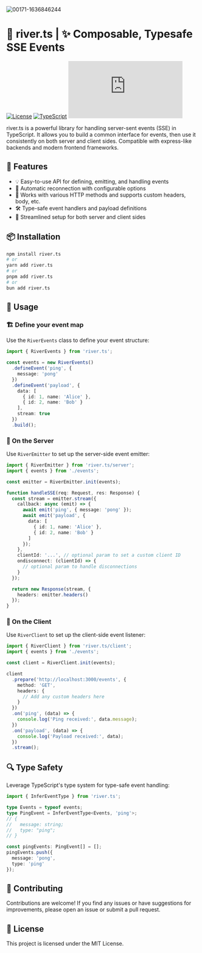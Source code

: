 ![00171-1636846244](https://github.com/Bewinxed/river.ts/assets/9145989/091aba33-d05b-496e-a44b-aa59e9ff469d)

# 🌊 river.ts | ✨ Composable, Typesafe SSE Events

[![License](https://img.shields.io/badge/License-MIT-blue.svg)](https://opensource.org/licenses/MIT)
[![TypeScript](https://img.shields.io/badge/TypeScript-4.3.5-blue.svg)](https://www.typescriptlang.org/)
[![npm](https://img.shields.io/npm/v/river.ts)](https://www.npmjs.com/package/river.ts)

river.ts is a powerful library for handling server-sent events (SSE) in TypeScript. It allows you to build a common interface for events, then use it consistently on both server and client sides.
Compatible with express-like backends and modern frontend frameworks.

## 🌟 Features

- 💡 Easy-to-use API for defining, emitting, and handling events
- 🔄 Automatic reconnection with configurable options
- 🔌 Works with various HTTP methods and supports custom headers, body, etc.
- 🛠️ Type-safe event handlers and payload definitions
- 🚀 Streamlined setup for both server and client sides

## 📦 Installation

```bash
npm install river.ts
# or
yarn add river.ts
# or
pnpm add river.ts
# or
bun add river.ts
```

## 🚀 Usage

### 🏗 Define your event map

Use the `RiverEvents` class to define your event structure:

```typescript
import { RiverEvents } from 'river.ts';

const events = new RiverEvents()
  .defineEvent('ping', {
    message: 'pong'
  })
  .defineEvent('payload', {
    data: [
      { id: 1, name: 'Alice' },
      { id: 2, name: 'Bob' }
    ],
    stream: true
  })
  .build();
```

### 🌠 On the Server

Use `RiverEmitter` to set up the server-side event emitter:

```typescript
import { RiverEmitter } from 'river.ts/server';
import { events } from './events';

const emitter = RiverEmitter.init(events);

function handleSSE(req: Request, res: Response) {
  const stream = emitter.stream({
    callback: async (emit) => {
      await emit('ping', { message: 'pong' });
      await emit('payload', {
        data: [
          { id: 1, name: 'Alice' },
          { id: 2, name: 'Bob' }
        ]
      });
    },
    clientId: '...', // optional param to set a custom client ID
    ondisconnect: (clientId) => {
      // optional param to handle disconnections
    }
  });

  return new Response(stream, {
    headers: emitter.headers()
  });
}
```

### 🚀 On the Client

Use `RiverClient` to set up the client-side event listener:

```typescript
import { RiverClient } from 'river.ts/client';
import { events } from './events';

const client = RiverClient.init(events);

client
  .prepare('http://localhost:3000/events', {
    method: 'GET',
    headers: {
      // Add any custom headers here
    }
  })
  .on('ping', (data) => {
    console.log('Ping received:', data.message);
  })
  .on('payload', (data) => {
    console.log('Payload received:', data);
  })
  .stream();
```

## 🔍 Type Safety

Leverage TypeScript's type system for type-safe event handling:

```typescript
import { InferEventType } from 'river.ts';

type Events = typeof events;
type PingEvent = InferEventType<Events, 'ping'>;
// {
//   message: string;
//   type: "ping";
// }

const pingEvents: PingEvent[] = [];
pingEvents.push({
  message: 'pong',
  type: 'ping'
});
```

## 🎉 Contributing

Contributions are welcome! If you find any issues or have suggestions for improvements, please open an issue or submit a pull request.

## 📄 License

This project is licensed under the MIT License.
